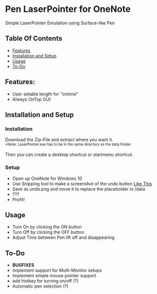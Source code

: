 # Pen LaserPointer for OneNote
Simple LaserPointer Emulation using Surface-like Pen

## Table Of Contents

* [Features](#features)
* [Installation and Setup](#installation)
* [Usage](#usage)
* [To-Do](#to-do)

## Features:

* User setable length for "ontime"
* Always OnTop GUI

## Installation and Setup
### Installation
Download the Zip-File and extract where you want it.</br>
<sub>       *Note: LaserPointer.exe has to be in the same directory as the data Folder</sub> </br></br>
Then you can create a desktop shortcut or startmenu shortcut.
### Setup
* Open up OneNote for Windows 10
* Use Snipping tool to make a screenshot of the undo button [Like This](https://github.com/Nero2201/LaserPointer/wiki/Setup-With-Pictures)
* Save as undo.png and move it to replace the placeholder in /data
* ???
* Profit!

## Usage

* Turn On by clicking the ON button
* Turn Off by clicking the OFF button
* Adjust Time between Pen lift off and disappearing


## To-Do
* <b>BUGFIXES</b>
* Implement support for Multi-Monitor setups
* Implement simple mouse pointer support
* add Hotkey for turning on/off (?)
* Automatic pen selection (?)



